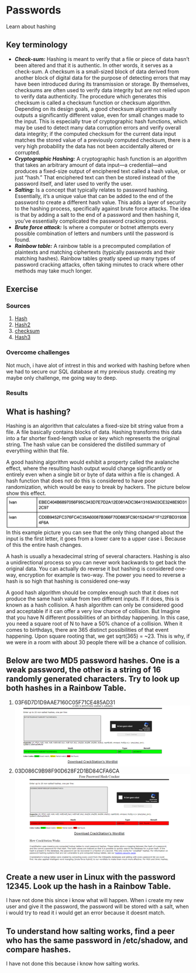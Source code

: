 # Passwords
Learn about hashing

## Key terminology
- ***Check-sum:*** Hashing is meant to verify that a file or piece of data hasn’t been altered and that it is authentic. In other words, it serves as a check-sum. A checksum is a small-sized block of data derived from another block of digital data for the purpose of detecting errors that may have been introduced during its transmission or storage. By themselves, checksums are often used to verify data integrity but are not relied upon to verify data authenticity.
The procedure which generates this checksum is called a checksum function or checksum algorithm. Depending on its design goals, a good checksum algorithm usually outputs a significantly different value, even for small changes made to the input. This is especially true of cryptographic hash functions, which may be used to detect many data corruption errors and verify overall data integrity; if the computed checksum for the current data input matches the stored value of a previously computed checksum, there is a very high probability the data has not been accidentally altered or corrupted.
- ***Cryptographic Hashing:*** A cryptographic hash function is an algorithm that takes an arbitrary amount of data input—a credential—and produces a fixed-size output of enciphered text called a hash value, or just “hash.” That enciphered text can then be stored instead of the password itself, and later used to verify the user.
- ***Salting:*** Is a concept that typically relates to password hashing. Essentially, it’s a unique value that can be added to the end of the password to create a different hash value. This adds a layer of security to the hashing process, specifically against brute force attacks. The idea is that by adding a salt to the end of a password and then hashing it, you’ve essentially complicated the password cracking process.
- ***Brute force attack:*** Is where a computer or botnet attempts every possible combination of letters and numbers until the password is found.
- ***Rainbow table:*** A rainbow table is a precomputed compilation of plaintexts and matching ciphertexts (typically passwords and their matching hashes). Rainbow tables greatly speed up many types of password cracking attacks, often taking minutes to crack where other methods may take much longer.




## Exercise
### Sources
1. [Hash](https://academy.moralis.io/blog/what-is-hashing-a-complete-guide-to-hashing?utm_source=gads&utm_campaign=16265974031&utm_medium=133080359906&network=g&device=m&gclid=CjwKCAjwj42UBhAAEiwACIhADl7vrirsJ-T1JikPM31AzQNzjYua4F1Gwkgc88TBHzw2I-0XpDnIZhoCW2QQAvD_BwE)
2. [Hash2](https://www.2brightsparks.com/resources/articles/introduction-to-hashing-and-its-uses.html)
3. [checksum](https://en.wikipedia.org/wiki/Checksum)
4. [Hash3](https://www.thesslstore.com/blog/difference-encryption-hashing-salting/)



### Overcome challenges
Not much, i have alot of intrest in this and worked with hashing before when we had to secure our SQL database at my previous study. creating my maybe only challenge, me going way to deep.

### Results
## What is hashing?
Hashing is an algorithm that calculates a fixed-size bit string value from a file. A file basically contains blocks of data. Hashing transforms this data into a far shorter fixed-length value or key which represents the original string. The hash value can be considered the distilled summary of everything within that file.

A good hashing algorithm would exhibit a property called the avalanche effect, where the resulting hash output would change significantly or entirely even when a single bit or byte of data within a file is changed. A hash function that does not do this is considered to have poor randomization, which would be easy to break by hackers.
The picture below show this effect.
![SS](../../../00_includes/SEC-07/snowbally.png)
In this example picture you can see that the only thing changed about the input is the first letter, it goes from a lower care to a upper case i. Because of this the entire hash changes.

A hash is usually a hexadecimal string of several characters. Hashing is also a unidirectional process so you can never work backwards to get back the original data. You can actually do reverse it but hashing is considered one-way, encryption for example is two-way. The power you need to reverse a hash is so high that hashing is considered one-way

A good hash algorithm should be complex enough such that it does not produce the same hash value from two different inputs. If it does, this is known as a hash collision. A hash algorithm can only be considered good and acceptable if it can offer a very low chance of collision.
But Imagine that you have N different possibilities of an birthday happening. In this case, you need a square root of N to have a 50% chance of a collision. When it comes to birthdays, there are 365 distinct possibilities of that event happening. Upon square rooting that, we get sqrt(365) = ~23. This is why, if we were in a room with about 30 people there will be a chance of collision.

## Below are two MD5 password hashes. One is a weak password, the other is a string of 16 randomly generated characters. Try to look up both hashes in a Rainbow Table.
 1. 03F6D7D1D9AAE7160C05F71CE485AD31
 ![SS](../../../00_includes/SEC-07/crack1.png)
 2. 03D086C9B98F90D628F2D1BD84CFA6CA 
 ![SS](../../../00_includes/SEC-07/crack2.png)

## Create a new user in Linux with the password 12345. Look up the hash in a Rainbow Table.
I have not done this since i know what will happen. When i create my new user and give it the password, the password will be stored with a salt, when i would try to read it i would get an error because it doesnt match.

## To understand how salting works, find a peer who has the same password in /etc/shadow, and compare hashes.
I have not done this because i know how salting works.
